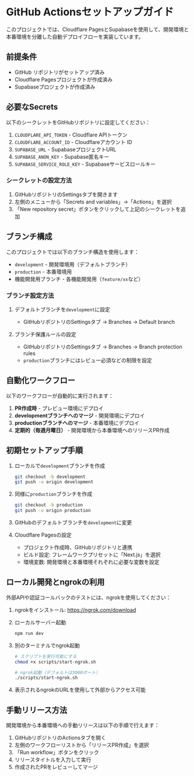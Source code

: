 # GitHub Actionsセットアップガイド

このプロジェクトでは、Cloudflare PagesとSupabaseを使用して、開発環境と本番環境を分離した自動デプロイフローを実装しています。

## 前提条件

- GitHub リポジトリがセットアップ済み
- Cloudflare Pagesプロジェクトが作成済み
- Supabaseプロジェクトが作成済み

## 必要なSecrets

以下のシークレットをGitHubリポジトリに設定してください：

1. `CLOUDFLARE_API_TOKEN` - Cloudflare APIトークン
2. `CLOUDFLARE_ACCOUNT_ID` - Cloudflareアカウント ID
3. `SUPABASE_URL` - SupabaseプロジェクトURL
4. `SUPABASE_ANON_KEY` - Supabase匿名キー
5. `SUPABASE_SERVICE_ROLE_KEY` - Supabaseサービスロールキー

### シークレットの設定方法

1. GitHubリポジトリのSettingsタブを開きます
2. 左側のメニューから「Secrets and variables」→「Actions」を選択
3. 「New repository secret」ボタンをクリックして上記のシークレットを追加

## ブランチ構成

このプロジェクトでは以下のブランチ構造を使用します：

- `development` - 開発環境用（デフォルトブランチ）
- `production` - 本番環境用
- 機能開発用ブランチ - 各機能開発用（`feature/xx`など）

### ブランチ設定方法

1. デフォルトブランチを`development`に設定
   - GitHubリポジトリのSettingsタブ → Branches → Default branch

2. ブランチ保護ルールの設定
   - GitHubリポジトリのSettingsタブ → Branches → Branch protection rules
   - `production`ブランチにはレビュー必須などの制限を設定

## 自動化ワークフロー

以下のワークフローが自動的に実行されます：

1. **PR作成時** - プレビュー環境にデプロイ
2. **developmentブランチへのマージ** - 開発環境にデプロイ
3. **productionブランチへのマージ** - 本番環境にデプロイ
4. **定期的（毎週月曜日）** - 開発環境から本番環境へのリリースPR作成

## 初期セットアップ手順

1. ローカルで`development`ブランチを作成
   ```bash
   git checkout -b development
   git push -u origin development
   ```

2. 同様に`production`ブランチを作成
   ```bash
   git checkout -b production
   git push -u origin production
   ```

3. GitHubのデフォルトブランチを`development`に変更

4. Cloudflare Pagesの設定
   - プロジェクト作成時、GitHubリポジトリと連携
   - ビルド設定: フレームワークプリセットに「Next.js」を選択
   - 環境変数: 開発環境と本番環境それぞれに必要な変数を設定

## ローカル開発とngrokの利用

外部APIや認証コールバックのテストには、ngrokを使用してください：

1. ngrokをインストール: https://ngrok.com/download

2. ローカルサーバー起動
   ```bash
   npm run dev
   ```

3. 別のターミナルでngrok起動
   ```bash
   # スクリプトを実行可能にする
   chmod +x scripts/start-ngrok.sh

   # ngrok起動（デフォルトは3000ポート）
   ./scripts/start-ngrok.sh
   ```

4. 表示されるngrokのURLを使用して外部からアクセス可能

## 手動リリース方法

開発環境から本番環境への手動リリースは以下の手順で行えます：

1. GitHubリポジトリのActionsタブを開く
2. 左側のワークフローリストから「リリースPR作成」を選択
3. 「Run workflow」ボタンをクリック
4. リリースタイトルを入力して実行
5. 作成されたPRをレビューしてマージ